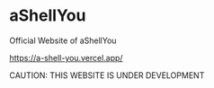 # aShellYou
Official Website of aShellYou 


https://a-shell-you.vercel.app/

 CAUTION:
 THIS WEBSITE IS UNDER DEVELOPMENT
